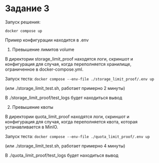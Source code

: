 # Задание 3

Запуск решения:

```docker compose up```

Пример конфигурации находится в .env


1) Превышение лимитов volume

В директории storage_limit_proof находятся логи, скриншот и конфигурация для случая, когда переполняется хранилище, ограниченное в docker-compose.yml.

Запуск теста:
```docker compose --env-file ./storage_limit_proof/.env up```

(или ./storage_limit_test.sh, работает примерно 2 минуты)

В ./storage_limit_proof/test_logs будет находиться вывод


2) Превышение квоты

В директории quota_limit_proof находятся логи, скриншот и конфигурация для случая, когда переполняется квота, которая устанавливается в MinIO.

Запуск теста:
```docker compose --env-file ./quota_limit_proof/.env up```

(или ./storage_limit_test.sh, работает примерно 4 минуты)

В ./quota_limit_proof/test_logs будет находиться вывод
